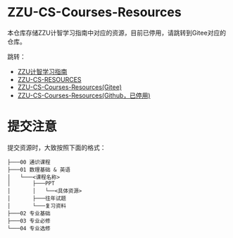 # ZZU-CS-Courses-Resources

本仓库存储ZZU计智学习指南中对应的资源，目前已停用，请跳转到Gitee对应的仓库。

跳转：

- [ZZU计智学习指南](https://yzbaaa.github.io/ZZU-CS-RESOURCES/)
- [ZZU-CS-RESOURCES](https://github.com/yzbaaa/ZZU-CS-RESOURCES)
- [ZZU-CS-Courses-Resources(Gitee)](https://gitee.com/clare371/zzu-cs-courses-resources)
- [ZZU-CS-Courses-Resources(Github，已停用)](https://github.com/yzbaaa/ZZU-CS-Courses-Resources)

# 提交注意

提交资源时，大致按照下面的格式：

```
├───00 通识课程
├───01 数理基础 & 英语
│   └───<课程名称>
│       ├───PPT
│       │   └──<具体资源>
│       ├───往年试题
│       └───复习资料
├───02 专业基础
├───03 专业必修
└───04 专业选修
```
